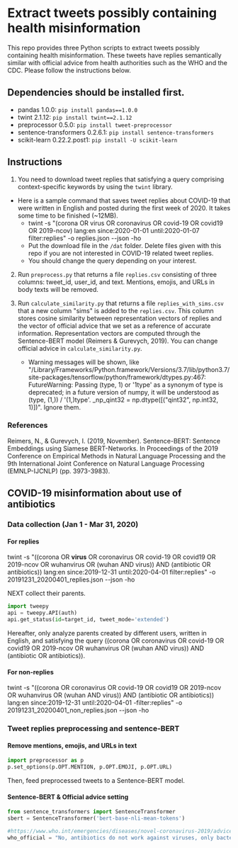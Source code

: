 # Extract tweets possibly containing health misinformation

This repo provides three Python scripts to extract tweets possibly containing health misinformation. These tweets have replies semantically similar with official advice from health authorities such as the WHO and the CDC. Please follow the instructions below. 

## Dependencies should be installed first.
- pandas 1.0.0: `pip install pandas==1.0.0`
- twint 2.1.12: `pip install twint==2.1.12`
- preprocessor 0.5.0: `pip install tweet-preprocessor`
- sentence-transformers 0.2.6.1: `pip install sentence-transformers`
- scikit-learn 0.22.2.post1: `pip install -U scikit-learn`

## Instructions

1) You need to download tweet replies that satisfying a query comprising context-specific keywords by using the `twint` library.

- Here is a sample command that saves tweet replies about COVID-19 that were written in English and posted during the first week of 2020. It takes some time to be finished (~12MB). 
    * twint -s "(corona OR virus OR coronavirus OR covid-19 OR covid19 OR 2019-ncov) lang:en since:2020-01-01 until:2020-01-07 filter:replies" -o replies.json --json -ho
    * Put the download file in the `/dat` folder. Delete files given with this repo if you are not interested in COVID-19 related tweet replies. 
    * You should change the query depending on your interest. 

2) Run `preprocess.py` that returns a file `replies.csv` consisting of three columns: tweet_id, user_id, and text. Mentions, emojis, and URLs in body texts will be removed.

3) Run `calculate_similarity.py` that returns a file `replies_with_sims.csv` that a new column "sims" is added to the `replies.csv`. This column stores cosine similarity between representation vectors of replies and the vector of official advice that we set as a reference of accurate information. Representation vectors are computed through the Sentence-BERT model (Reimers & Gurevych, 2019). You can change official advice in `calculate_similarity.py`.
    * Warning messages will be shown, like "/Library/Frameworks/Python.framework/Versions/3.7/lib/python3.7/site-packages/tensorflow/python/framework/dtypes.py:467: FutureWarning: Passing (type, 1) or '1type' as a synonym of type is deprecated; in a future version of numpy, it will be understood as (type, (1,)) / '(1,)type'.
  _np_qint32 = np.dtype([("qint32", np.int32, 1)])". Ignore them. 

### References
Reimers, N., & Gurevych, I. (2019, November). Sentence-BERT: Sentence Embeddings using Siamese BERT-Networks. In Proceedings of the 2019 Conference on Empirical Methods in Natural Language Processing and the 9th International Joint Conference on Natural Language Processing (EMNLP-IJCNLP) (pp. 3973-3983).

## COVID-19 misinformation about use of antibiotics

### Data collection (Jan 1 - Mar 31, 2020)
#### For replies
twint -s "((corona OR **virus** OR coronavirus OR covid-19 OR covid19 OR 2019-ncov OR wuhanvirus OR (wuhan AND virus)) AND (antibiotic OR antibiotics)) lang:en since:2019-12-31 until:2020-04-01 filter:replies" -o 20191231_20200401_replies.json --json -ho

NEXT collect their parents. 
```python
import tweepy
api = tweepy.API(auth)
api.get_status(id=target_id, tweet_mode='extended')
```
Hereafter, only analyze parents created by different users, written in English, and satisfying the query ((corona OR coronavirus OR covid-19 OR covid19 OR 2019-ncov OR wuhanvirus OR (wuhan AND virus)) AND (antibiotic OR antibiotics)). 


#### For non-replies
twint -s "((corona OR coronavirus OR covid-19 OR covid19 OR 2019-ncov OR wuhanvirus OR (wuhan AND virus)) AND (antibiotic OR antibiotics)) lang:en since:2019-12-31 until:2020-04-01 -filter:replies" -o 20191231_20200401_non_replies.json --json -ho

### Tweet replies preprocessing and sentence-BERT
#### Remove mentions, emojis, and URLs in text
```python
import preprocessor as p
p.set_options(p.OPT.MENTION, p.OPT.EMOJI, p.OPT.URL)
```
Then, feed preprocessed tweets to a Sentence-BERT model.

#### Sentence-BERT & Official advice setting
```python
from sentence_transformers import SentenceTransformer
sbert = SentenceTransformer('bert-base-nli-mean-tokens')

#https://www.who.int/emergencies/diseases/novel-coronavirus-2019/advice-for-public/myth-busters
who_official = "No, antibiotics do not work against viruses, only bacteria. The new coronavirus (2019-nCoV) is a virus and, therefore, antibiotics should not be used as a means of prevention or treatment. However, if you are hospitalized for the 2019-nCoV, you may receive antibiotics because bacterial co-infection is possible."
```

